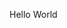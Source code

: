 <!DOCTYPE html>
<html>
<head>
<meta charset="utf-8" />
<title>HTML 5 complete</title>
<!--[if IE]>
<script src="http://html5shiv.googlecode.com/svn/trunk/html5.js"></script>
<![endif]-->
<style>
  article, aside, details, figcaption, figure, footer, header,
  hgroup, menu, nav, section { display: block; }
  
</style>
</head>
<body>
<p>Hello World</p>
</body>
</html>
